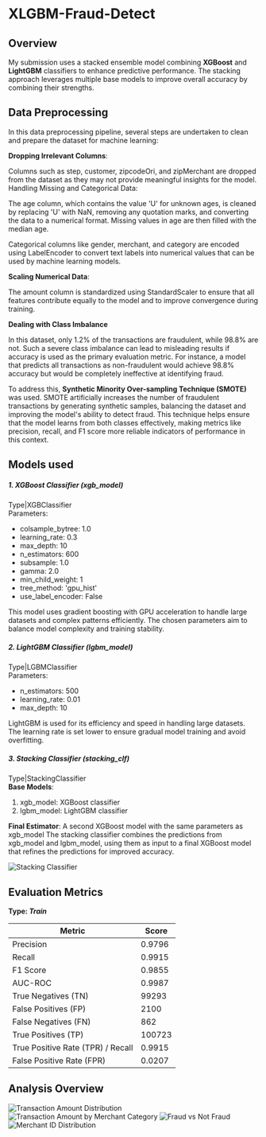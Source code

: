 # XLGBM-Fraud-Detect

## Overview

My submission uses a stacked ensemble model combining <strong>XGBoost</strong> and <strong>LightGBM</strong> classifiers to enhance predictive performance. The stacking approach leverages multiple base models to improve overall accuracy by combining their strengths.

## Data Preprocessing

In this data preprocessing pipeline, several steps are undertaken to clean and prepare the dataset for machine learning:

<strong>Dropping Irrelevant Columns</strong>:

Columns such as step, customer, zipcodeOri, and zipMerchant are dropped from the dataset as they may not provide meaningful insights for the model.
Handling Missing and Categorical Data:

The age column, which contains the value 'U' for unknown ages, is cleaned by replacing 'U' with NaN, removing any quotation marks, and converting the data to a numerical format. Missing values in age are then filled with the median age.

Categorical columns like gender, merchant, and category are encoded using LabelEncoder to convert text labels into numerical values that can be used by machine learning models.

<strong>Scaling Numerical Data</strong>:

The amount column is standardized using StandardScaler to ensure that all features contribute equally to the model and to improve convergence during training.

<strong>Dealing with Class Imbalance</strong>

In this dataset, only 1.2% of the transactions are fraudulent, while 98.8% are not. Such a severe class imbalance can lead to misleading results if accuracy is used as the primary evaluation metric. For instance, a model that predicts all transactions as non-fraudulent would achieve 98.8% accuracy but would be completely ineffective at identifying fraud.

To address this, <strong>Synthetic Minority Over-sampling Technique (SMOTE)</strong> was used. SMOTE artificially increases the number of fraudulent transactions by generating synthetic samples, balancing the dataset and improving the model's ability to detect fraud. This technique helps ensure that the model learns from both classes effectively, making metrics like precision, recall, and F1 score more reliable indicators of performance in this context.

## Models used

##### 1. XGBoost Classifier (xgb_model)

Type|XGBClassifier
<br/>Parameters:

- colsample_bytree: 1.0
- learning_rate: 0.3
- max_depth: 10
- n_estimators: 600
- subsample: 1.0
- gamma: 2.0
- min_child_weight: 1
- tree_method: 'gpu_hist'
- use_label_encoder: False

This model uses gradient boosting with GPU acceleration to handle large datasets and complex patterns efficiently. The chosen parameters aim to balance model complexity and training stability.

##### 2. LightGBM Classifier (lgbm_model)

Type|LGBMClassifier
<br/>Parameters:

- n_estimators: 500
- learning_rate: 0.01
- max_depth: 10

LightGBM is used for its efficiency and speed in handling large datasets. The learning rate is set lower to ensure gradual model training and avoid overfitting.

##### 3. Stacking Classifier (stacking_clf)

Type|StackingClassifier
<br/><strong>Base Models</strong>:

1. xgb_model: XGBoost classifier
2. lgbm_model: LightGBM classifier

<strong>Final Estimator</strong>:
A second XGBoost model with the same parameters as xgb_model
The stacking classifier combines the predictions from xgb_model and lgbm_model, using them as input to a final XGBoost model that refines the predictions for improved accuracy.

![Stacking Classifier](https://raw.githubusercontent.com/siddheshtv/hsbc-hackathon/main/image.png)

## Evaluation Metrics

<strong>Type: <em>Train</em></strong>

| Metric                            | Score  |
| --------------------------------- | ------ |
| Precision                         | 0.9796 |
| Recall                            | 0.9915 |
| F1 Score                          | 0.9855 |
| AUC-ROC                           | 0.9987 |
| True Negatives (TN)               | 99293  |
| False Positives (FP)              | 2100   |
| False Negatives (FN)              | 862    |
| True Positives (TP)               | 100723 |
| True Positive Rate (TPR) / Recall | 0.9915 |
| False Positive Rate (FPR)         | 0.0207 |

## Analysis Overview

![Transaction Amount Distribution](https://raw.githubusercontent.com/siddheshtv/hsbc-hackathon/main/image-1.png)
![Transaction Amount by Merchant Category](https://raw.githubusercontent.com/siddheshtv/hsbc-hackathon/main/image-2.png)
![Fraud vs Not Fraud](https://raw.githubusercontent.com/siddheshtv/hsbc-hackathon/main/image-3.png)
![Merchant ID Distribution](https://raw.githubusercontent.com/siddheshtv/hsbc-hackathon/main/image-4.png)
